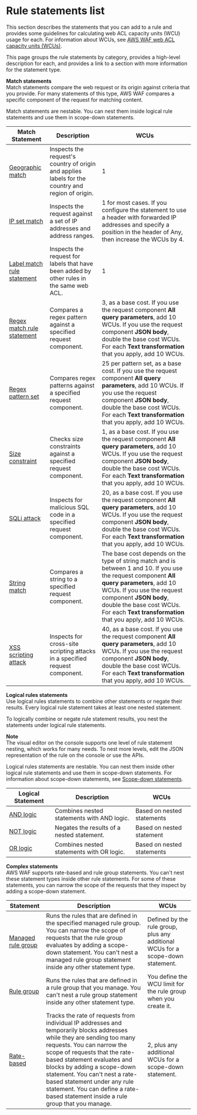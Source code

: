 # Rule statements list<a name="waf-rule-statements-list"></a>

This section describes the statements that you can add to a rule and provides some guidelines for calculating web ACL capacity units \(WCU\) usage for each\. For information about WCUs, see [AWS WAF web ACL capacity units \(WCUs\)](aws-waf-capacity-units.md)\. 

This page groups the rule statements by category, provides a high\-level description for each, and provides a link to a section with more information for the statement type\. 

**Match statements**  
Match statements compare the web request or its origin against criteria that you provide\. For many statements of this type, AWS WAF compares a specific component of the request for matching content\. 

Match statements are nestable\. You can nest them inside logical rule statements and use them in scope\-down statements\. 


| Match Statement | Description | WCUs | 
| --- | --- | --- | 
| [Geographic match](waf-rule-statement-type-geo-match.md) | Inspects the request's country of origin and applies labels for the country and region of origin\.  | 1 | 
|  [IP set match](waf-rule-statement-type-ipset-match.md)  |  Inspects the request against a set of IP addresses and address ranges\.   |  1 for most cases\. If you configure the statement to use a header with forwarded IP addresses and specify a position in the header of Any, then increase the WCUs by 4\.  | 
|  [Label match rule statement](waf-rule-statement-type-label-match.md)  |  Inspects the request for labels that have been added by other rules in the same web ACL\.  |  1   | 
| [Regex match rule statement](waf-rule-statement-type-regex-match.md) | Compares a regex pattern against a specified request component\.  | 3, as a base cost\. If you use the request component **All query parameters**, add 10 WCUs\. If you use the request component **JSON body**, double the base cost WCUs\. For each **Text transformation** that you apply, add 10 WCUs\.  | 
|  [Regex pattern set](waf-rule-statement-type-regex-pattern-set-match.md)  |  Compares regex patterns against a specified request component\.   |  25 per pattern set, as a base cost\.  If you use the request component **All query parameters**, add 10 WCUs\. If you use the request component **JSON body**, double the base cost WCUs\. For each **Text transformation** that you apply, add 10 WCUs\.  | 
| [Size constraint](waf-rule-statement-type-size-constraint-match.md) | Checks size constraints against a specified request component\.  | 1, as a base cost\.  If you use the request component **All query parameters**, add 10 WCUs\. If you use the request component **JSON body**, double the base cost WCUs\. For each **Text transformation** that you apply, add 10 WCUs\.  | 
| [SQLi attack](waf-rule-statement-type-sqli-match.md) | Inspects for malicious SQL code in a specified request component\.  | 20, as a base cost\. If you use the request component **All query parameters**, add 10 WCUs\. If you use the request component **JSON body**, double the base cost WCUs\. For each **Text transformation** that you apply, add 10 WCUs\. | 
| [String match](waf-rule-statement-type-string-match.md) | Compares a string to a specified request component\.  |  The base cost depends on the type of string match and is between 1 and 10\. If you use the request component **All query parameters**, add 10 WCUs\. If you use the request component **JSON body**, double the base cost WCUs\. For each **Text transformation** that you apply, add 10 WCUs\.  | 
| [XSS scripting attack](waf-rule-statement-type-xss-match.md) | Inspects for cross\-site scripting attacks in a specified request component\.  | 40, as a base cost\. If you use the request component **All query parameters**, add 10 WCUs\. If you use the request component **JSON body**, double the base cost WCUs\. For each **Text transformation** that you apply, add 10 WCUs\. | 

**Logical rules statements**  
Use logical rules statements to combine other statements or negate their results\. Every logical rule statement takes at least one nested statement\.

To logically combine or negate rule statement results, you nest the statements under logical rule statements\. 

**Note**  
The visual editor on the console supports one level of rule statement nesting, which works for many needs\. To nest more levels, edit the JSON representation of the rule on the console or use the APIs\. 

Logical rules statements are nestable\. You can nest them inside other logical rule statements and use them in scope\-down statements\. For information about scope\-down statements, see [Scope\-down statements](waf-rule-scope-down-statements.md)\.


| Logical Statement  | Description | WCUs | 
| --- | --- | --- | 
| [AND logic](waf-rule-statement-type-and.md) | Combines nested statements with AND logic\. | Based on nested statements | 
|  [NOT logic](waf-rule-statement-type-not.md)  |  Negates the results of a nested statement\.  |  Based on nested statement  | 
| [OR logic](waf-rule-statement-type-or.md) | Combines nested statements with OR logic\. | Based on nested statements | 

**Complex statements**  
AWS WAF supports rate\-based and rule group statements\. You can't nest these statement types inside other rule statements\. For some of these statements, you can narrow the scope of the requests that they inspect by adding a scope\-down statement\. 






| Statement | Description | WCUs | 
| --- | --- | --- | 
|  [Managed rule group](waf-rule-statement-type-managed-rule-group.md)  |  Runs the rules that are defined in the specified managed rule group\.  You can narrow the scope of requests that the rule group evaluates by adding a scope\-down statement\.  You can't nest a managed rule group statement inside any other statement type\.  |  Defined by the rule group, plus any additional WCUs for a scope\-down statement\.  | 
| [Rule group](waf-rule-statement-type-rule-group.md) | Runs the rules that are defined in a rule group that you manage\.  You can't nest a rule group statement inside any other statement type\. | You define the WCU limit for the rule group when you create it\. | 
|  [Rate\-based](waf-rule-statement-type-rate-based.md)  |  Tracks the rate of requests from individual IP addresses and temporarily blocks addresses while they are sending too many requests\.  You can narrow the scope of requests that the rate\-based statement evaluates and blocks by adding a scope\-down statement\.  You can't nest a rate\-based statement under any rule statement\. You can define a rate\-based statement inside a rule group that you manage\.   |  2, plus any additional WCUs for a scope\-down statement\.  | 